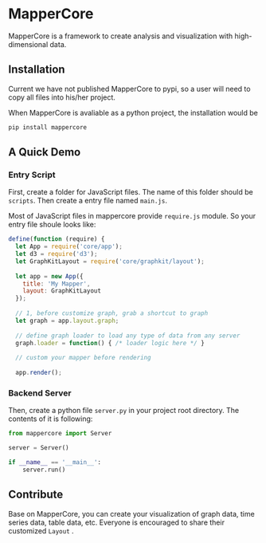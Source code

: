 # MapperCore

MapperCore is a framework to create analysis and visualization with high-dimensional data.

## Installation

Current we have not published MapperCore to pypi, so a user will need to copy all files into his/her project.

When MapperCore is avaliable as a python project, the installation would be

```py
pip install mappercore
```

## A Quick Demo

### Entry Script

First, create a folder for JavaScript files. The name of this folder should be `scripts`. Then create a entry file named `main.js`.

Most of JavaScript files in mappercore provide `require.js` module. So your entry file shoule looks like:

```js
define(function (require) {
  let App = require('core/app');
  let d3 = require('d3');
  let GraphKitLayout = require('core/graphkit/layout');
    
  let app = new App({
    title: 'My Mapper',
    layout: GraphKitLayout
  });
    
  // 1, before customize graph, grab a shortcut to graph
  let graph = app.layout.graph;
    
  // define graph loader to load any type of data from any server
  graph.loader = function() { /* loader logic here */ }
  
  // custom your mapper before rendering
 
  app.render();
```

### Backend Server

Then, create a python file `server.py` in your project root directory. The contents of it is following:

```python
from mappercore import Server

server = Server()

if __name__ == '__main__':
    server.run()
```

## Contribute

Base on MapperCore, you can create your visualization of graph data, time series data, table data, etc. Everyone is encouraged to share their customized `Layout` .
